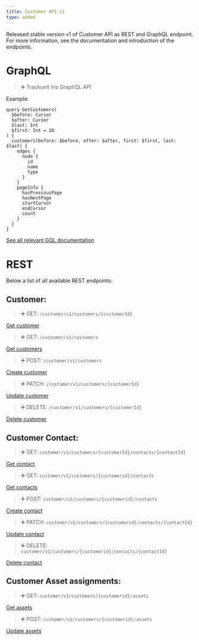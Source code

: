 ```yaml
---
title: Customer API v1
type: added
---
```


Released stable version v1 of Customer API as REST and GraphQL endpoint.  
For more information, see the documentation and introduction of the endpoints.

# GraphQL

> ➕ Trackunit Iris GraphQL API

Example:

```
query GetCustomers(
  $before: Cursor
  $after: Cursor
  $last: Int
  $first: Int = 20
) {
  customers(before: $before, after: $after, first: $first, last: $last) {
    edges {
      node {
        id
        name
        type
      }
    }
    pageInfo {
      hasPreviousPage
      hasNextPage
      startCursor
      endCursor
      count
    }
  }
}
```

[See all relevant GQL documentation](https://developers.trackunit.com/reference/graphql-api-introduction)

# REST

Below a list of all available REST endpoints:

## Customer:

> ➕ GET: `/customer/v1/customers/{customerId}`

[Get customer](ref:getcustomer)

> ➕ GET: `/customer/v1/customers`

[Get customers](ref:getcustomers)

> ➕ POST: `/customer/v1/customers`

[Create customer](ref:createcustomer)

> ➕ PATCH: `/customer/v1/customers/{customerId}`

[Update customer](ref:updatecustomer)

> ➕ DELETE: `/customer/v1/customers/{customerId}`

[Delete customer](ref:deletecustomer)

## Customer Contact:

> ➕ GET: `customer/v1/customers/{customerId}/contacts/{contactId}`

[Get contact](ref:getcontact)

> ➕ GET: `customer/v1/customers/{customerid}/contacts`

[Get contacts](ref:getcontactsbyids)

> ➕ POST: `customer/v1/customers/{customerid}/contacts`

[Create contact](ref:createcontact-1)

> ➕ PATCH: `customer/v1/customers/{customerid}/contacts/{contactId}`

[Update contact](ref:updatecontact-1)

> ➕ DELETE: `customer/v1/customers/{customerid}/contacts/{contactId}`

[Delete contact](ref:deletecontact-1)

## Customer Asset assignments:

> ➕ GET: `customer/v1/customers/{customerid}/assets`

[Get assets](ref:getassets-1)

> ➕ POST: `customer/v1/customers/{customerid}/assets`

[Update assets](ref:updateasset)
